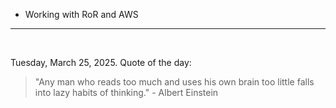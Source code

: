 - Working with RoR and AWS

---

<br>

<!-- quote_marker -->
Tuesday, March 25, 2025. Quote of the day:

> "Any man who reads too much and uses his own brain too little falls into lazy habits of thinking." - Albert Einstein
